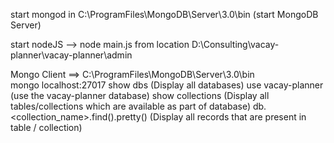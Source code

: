 start mongod in C:\ProgramFiles\MongoDB\Server\3.0\bin (start MongoDB Server)

start nodeJS --> node main.js from location D:\Consulting\vacay-planner\vacay-planner\admin

Mongo Client ==> C:\ProgramFiles\MongoDB\Server\3.0\bin\
	mongo localhost:27017
	show dbs (Display all databases)
	use vacay-planner (use the vacay-planner database)
	show collections (Display all tables/collections which are available as part of database)
	db.<collection_name>.find().pretty() (Display all records that are present in table / collection)
	
	